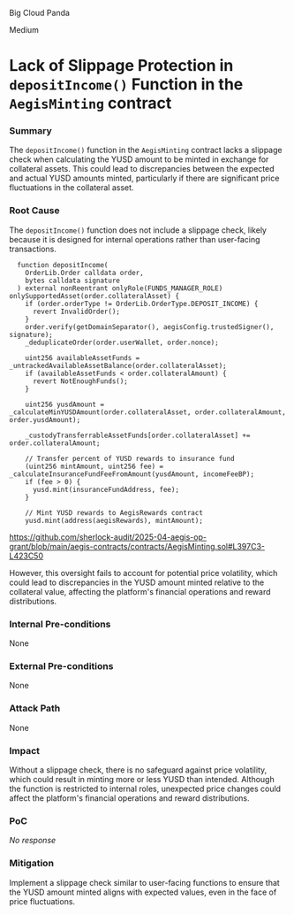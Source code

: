 Big Cloud Panda

Medium

# Lack of Slippage Protection in `depositIncome()` Function in the `AegisMinting` contract

### Summary

The `depositIncome()` function in the `AegisMinting` contract lacks a slippage check when calculating the YUSD amount to be minted in exchange for collateral assets. This could lead to discrepancies between the expected and actual YUSD amounts minted, particularly if there are significant price fluctuations in the collateral asset.

### Root Cause

 The `depositIncome()` function does not include a slippage check, likely because it is designed for internal operations rather than user-facing transactions.

```solidity
  function depositIncome(
    OrderLib.Order calldata order,
    bytes calldata signature
  ) external nonReentrant onlyRole(FUNDS_MANAGER_ROLE) onlySupportedAsset(order.collateralAsset) {
    if (order.orderType != OrderLib.OrderType.DEPOSIT_INCOME) {
      revert InvalidOrder();
    }
    order.verify(getDomainSeparator(), aegisConfig.trustedSigner(), signature);
    _deduplicateOrder(order.userWallet, order.nonce);

    uint256 availableAssetFunds = _untrackedAvailableAssetBalance(order.collateralAsset);
    if (availableAssetFunds < order.collateralAmount) {
      revert NotEnoughFunds();
    }

    uint256 yusdAmount = _calculateMinYUSDAmount(order.collateralAsset, order.collateralAmount, order.yusdAmount);

    _custodyTransferrableAssetFunds[order.collateralAsset] += order.collateralAmount;

    // Transfer percent of YUSD rewards to insurance fund
    (uint256 mintAmount, uint256 fee) = _calculateInsuranceFundFeeFromAmount(yusdAmount, incomeFeeBP);
    if (fee > 0) {
      yusd.mint(insuranceFundAddress, fee);
    }

    // Mint YUSD rewards to AegisRewards contract
    yusd.mint(address(aegisRewards), mintAmount);
```
https://github.com/sherlock-audit/2025-04-aegis-op-grant/blob/main/aegis-contracts/contracts/AegisMinting.sol#L397C3-L423C50

However, this oversight fails to account for potential price volatility, which could lead to discrepancies in the YUSD amount minted relative to the collateral value, affecting the platform's financial operations and reward distributions.

### Internal Pre-conditions

None

### External Pre-conditions

None

### Attack Path

None

### Impact

Without a slippage check, there is no safeguard against price volatility, which could result in minting more or less YUSD than intended.
Although the function is restricted to internal roles, unexpected price changes could affect the platform's financial operations and reward distributions.

### PoC

_No response_

### Mitigation

Implement a slippage check similar to user-facing functions to ensure that the YUSD amount minted aligns with expected values, even in the face of price fluctuations.
